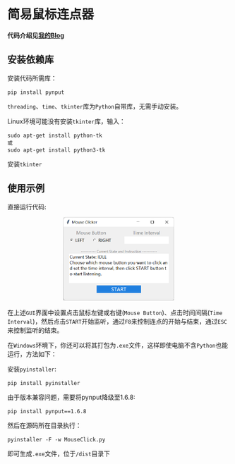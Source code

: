 # 简易鼠标连点器

**代码介绍见[我的Blog](https://komorebi660.github.io/2021/09/04/MouseClick/)**

## 安装依赖库

安装代码所需库：

```
pip install pynput
```

`threading`、`time`、`tkinter`库为`Python`自带库，无需手动安装。

Linux环境可能没有安装`tkinter`库，输入：

```
sudo apt-get install python-tk
或
sudo apt-get install python3-tk
```

安装`tkinter`

## 使用示例

直接运行代码:

<div align="center">
<img src=./GUI.png width=50%/>
</div>

在上述`GUI`界面中设置点击鼠标左键或右键(`Mouse Button`)、点击时间间隔(`Time Interval`)，然后点击`START`开始监听，通过`F8`来控制连点的开始与结束，通过`ESC`来控制监听的结束。

在`Windows`环境下，你还可以将其打包为`.exe`文件，这样即使电脑不含`Python`也能运行，方法如下：

安装`pyinstaller`:

```
pip install pyinstaller
```

由于版本兼容问题，需要将pynput降级至1.6.8:

```
pip install pynput==1.6.8
```

然后在源码所在目录执行：

```
pyinstaller -F -w MouseClick.py
```

即可生成`.exe`文件，位于`/dist`目录下